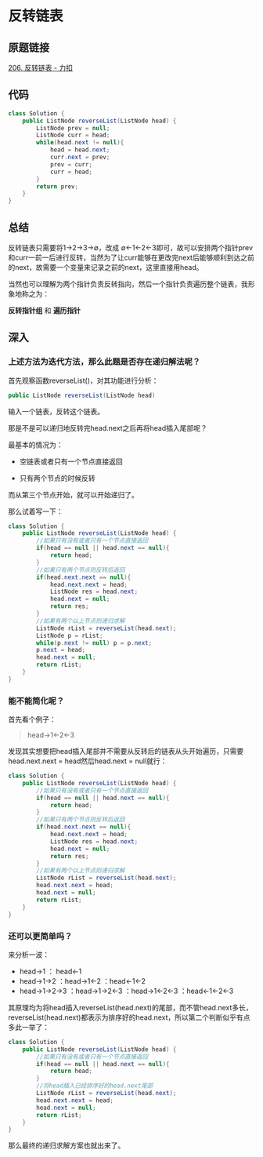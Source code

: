 # 反转链表

## 原题链接

[206. 反转链表 - 力扣](https://leetcode.cn/problems/reverse-linked-list/)

## 代码

~~~java
class Solution {
    public ListNode reverseList(ListNode head) {
        ListNode prev = null;
        ListNode curr = head;
        while(head.next != null){
            head = head.next;
            curr.next = prev;
            prev = curr;
            curr = head;
        }
        return prev;
    }
}
~~~

## 总结

反转链表只需要将1→2→3→∅，改成 ∅←1←2←3即可，故可以安排两个指针prev和curr一前一后进行反转，当然为了让curr能够在更改完next后能够顺利到达之前的next，故需要一个变量来记录之前的next，这里直接用head。

当然也可以理解为两个指针负责反转指向，然后一个指针负责遍历整个链表，我形象地称之为：

__反转指针组__ 和 __遍历指针__

## 深入

### 上述方法为迭代方法，那么此题是否存在递归解法呢？

首先观察函数reverseList()，对其功能进行分析：

~~~java
public ListNode reverseList(ListNode head)
~~~

输入一个链表，反转这个链表。

那是不是可以递归地反转完head.next之后再将head插入尾部呢？

最基本的情况为：

- 空链表或者只有一个节点直接返回

- 只有两个节点的时候反转

而从第三个节点开始，就可以开始递归了。

那么试着写一下：

~~~java
class Solution {
    public ListNode reverseList(ListNode head) {
        //如果只有没有或者只有一个节点直接返回
        if(head == null || head.next == null){
            return head;
        }
        //如果只有两个节点则反转后返回
        if(head.next.next == null){
            head.next.next = head;
            ListNode res = head.next;
            head.next = null;
            return res;
        }
        //如果有两个以上节点则递归求解
        ListNode rList = reverseList(head.next);
        ListNode p = rList;
        while(p.next != null) p = p.next;
        p.next = head;
        head.next = null;
        return rList;
    }
}
~~~



### 能不能简化呢？

首先看个例子：

> head→1←2←3

发现其实想要把head插入尾部并不需要从反转后的链表从头开始遍历，只需要head.next.next = head然后head.next = null就行：

~~~java
class Solution {
    public ListNode reverseList(ListNode head) {
        //如果只有没有或者只有一个节点直接返回
        if(head == null || head.next == null){
            return head;
        }
        //如果只有两个节点则反转后返回
        if(head.next.next == null){
            head.next.next = head;
            ListNode res = head.next;
            head.next = null;
            return res;
        }
        //如果有两个以上节点则递归求解
        ListNode rList = reverseList(head.next);
        head.next.next = head;
        head.next = null;
        return rList;
    }
}
~~~

### 还可以更简单吗？

来分析一波：

- head→1 ： head←1
- head→1→2 ：head→1←2 ：head←1←2
- head→1→2→3 ：head→1→2←3 ：head→1←2←3 ：head←1←2←3

其原理均为将head插入reverseList(head.next)的尾部，而不管head.next多长，reverseList(head.next)都表示为排序好的head.next，所以第二个判断似乎有点多此一举了：

~~~java
class Solution {
    public ListNode reverseList(ListNode head) {
        //如果只有没有或者只有一个节点直接返回
        if(head == null || head.next == null){
            return head;
        }
        //将head插入已经排序好的head.next尾部
        ListNode rList = reverseList(head.next);
        head.next.next = head;
        head.next = null;
        return rList;
    }
}
~~~

那么最终的递归求解方案也就出来了。

